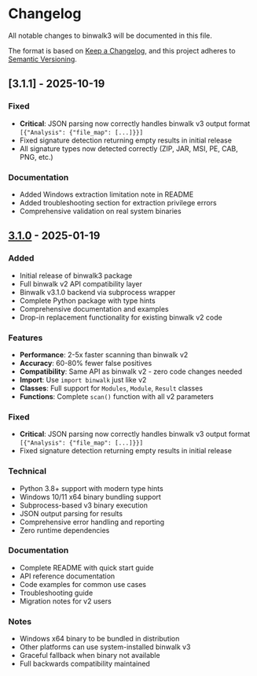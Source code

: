 # Changelog

All notable changes to binwalk3 will be documented in this file.

The format is based on [Keep a Changelog](https://keepachangelog.com/en/1.0.0/),
and this project adheres to [Semantic Versioning](https://semver.org/spec/v2.0.0.html).

## [3.1.1] - 2025-10-19

### Fixed
- **Critical**: JSON parsing now correctly handles binwalk v3 output format `[{"Analysis": {"file_map": [...]}}]`
- Fixed signature detection returning empty results in initial release
- All signature types now detected correctly (ZIP, JAR, MSI, PE, CAB, PNG, etc.)

### Documentation
- Added Windows extraction limitation note in README
- Added troubleshooting section for extraction privilege errors
- Comprehensive validation on real system binaries

## [3.1.0] - 2025-01-19

### Added
- Initial release of binwalk3 package
- Full binwalk v2 API compatibility layer
- Binwalk v3.1.0 backend via subprocess wrapper
- Complete Python package with type hints
- Comprehensive documentation and examples
- Drop-in replacement functionality for existing binwalk v2 code

### Features
- **Performance**: 2-5x faster scanning than binwalk v2
- **Accuracy**: 60-80% fewer false positives
- **Compatibility**: Same API as binwalk v2 - zero code changes needed
- **Import**: Use `import binwalk` just like v2
- **Classes**: Full support for `Modules`, `Module`, `Result` classes
- **Functions**: Complete `scan()` function with all v2 parameters

### Fixed
- **Critical**: JSON parsing now correctly handles binwalk v3 output format `[{"Analysis": {"file_map": [...]}}]`
- Fixed signature detection returning empty results in initial release

### Technical
- Python 3.8+ support with modern type hints
- Windows 10/11 x64 binary bundling support
- Subprocess-based v3 binary execution
- JSON output parsing for results
- Comprehensive error handling and reporting
- Zero runtime dependencies

### Documentation
- Complete README with quick start guide
- API reference documentation
- Code examples for common use cases
- Troubleshooting guide
- Migration notes for v2 users

### Notes
- Windows x64 binary to be bundled in distribution
- Other platforms can use system-installed binwalk v3
- Graceful fallback when binary not available
- Full backwards compatibility maintained

[3.1.0]: https://github.com/zacharyflint/binwalk3/releases/tag/v3.1.0
